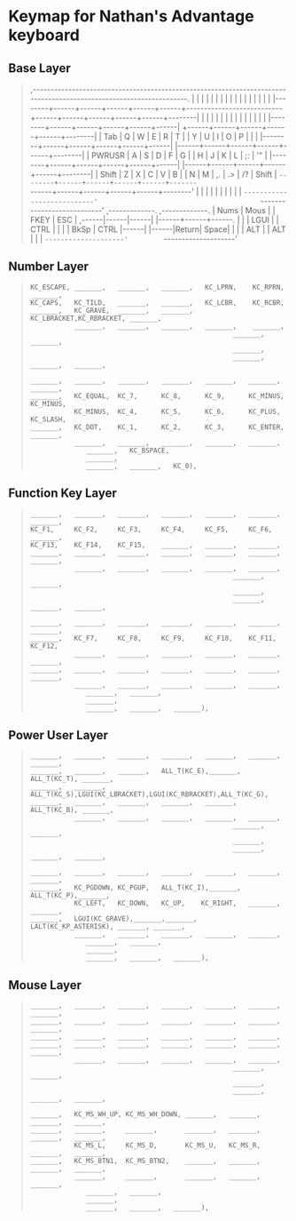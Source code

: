 # Keymap for Nathan's Advantage keyboard


## Base Layer
>
> ,-------------------------------------------------------------------------------------------------------------------.
> |        |      |      |      |      |      |      |      |      |      |      |      |      |      |      |        |
> |--------+------+------+------+------+------+---------------------------+------+------+------+------+------+--------|
> |        |      |      |      |      |      |                           |      |      |      |      |      |        |
> |--------+------+------+------+------+------|                           +------+------+------+------+------+--------|
> | Tab    |   Q  |   W  |   E  |   R  |   T  |                           |   Y  |   U  |   I  |   O  |   P  | \|     |
> |--------+------+------+------+------+------|                           |------+------+------+------+------+--------|
> | PWRUSR |   A  |   S  |   D  |   F  |   G  |                           |   H  |   J  |   K  |   L  |  ;:  | '"     |
> |--------+------+------+------+------+------|                           |------+------+------+------+------+--------|
> | Shift  |   Z  |   X  |   C  |   V  |   B  |                           |   N  |   M  |  ,.  |  .>  |  /?  | Shift  |
> `--------+------+------+------+------+-------                           `------+------+------+------+------+--------'
>          |      |      |      |      |                                         |      |      |      |      |
>          `---------------------------'                                         `---------------------------'
>                                        ,-------------.         ,-------------.
>                                        | Nums | Mous |         | FKEY | ESC  |
>                                 ,------|------|------|         |------+------+------.
>                                 |      |      | LGUI |         | CTRL |      |      |
>                                 | BkSp | CTRL |------|         |------|Return| Space|
>                                 |      |      | ALT  |         | ALT  |      |      |
>                                 `--------------------'         `--------------------'
>

## Number Layer
>
>     KC_ESCAPE, _______,   _______,   _______,   KC_LPRN,    KC_RPRN,     _______,
>     KC_CAPS,   KC_TILD,   _______,   _______,   KC_LCBR,    KC_RCBR,
>     _______,   KC_GRAVE,  _______,   _______,   KC_LBRACKET,KC_RBRACKET, _______,
>                _______,   _______,   _______,   _______,    _______,
>                                                        _______,  _______,
>                                                        _______,
>                                                        _______,  _______,   _______,
>
>     _______,   _______,   _______,   _______,   _______,   _______,   _______,
>     _______,   KC_EQUAL,  KC_7,      KC_8,      KC_9,      KC_MINUS,  KC_MINUS,
>                KC_MINUS,  KC_4,      KC_5,      KC_6,      KC_PLUS,   KC_SLASH,
>     _______,   KC_DOT,    KC_1,      KC_2,      KC_3,      KC_ENTER,  _______,
>                _______,   _______,   _______,   _______,   _______,
>                   _______,   KC_BSPACE,
>                   _______,
>                   _______,   _______,   KC_0),
>

## Function Key Layer
>
>     _______,   _______,   _______,   _______,   _______,   _______,   _______,
>     KC_F1,     KC_F2,     KC_F3,     KC_F4,     KC_F5,     KC_F6,     _______,
>     KC_F13,    KC_F14,    KC_F15,    _______,   _______,   _______,
>     _______,   _______,   _______,   _______,   _______,   _______,   _______,
>                _______,   _______,   _______,   _______,   _______,
>                                                        _______,   _______,
>                                                        _______,
>                                                        _______,   _______,   _______,
>
>     _______,   _______,   _______,   _______,   _______,   _______,   _______,
>     _______,   KC_F7,     KC_F8,     KC_F9,     KC_F10,    KC_F11,    KC_F12,
>                _______,   _______,   _______,   _______,   _______,   _______,
>     _______,   _______,   _______,   _______,   _______,   _______,   _______,
>                _______,   _______,   _______,   _______,   _______,
>                   _______,   _______,
>                   _______,
>                   _______,   _______,   _______),
>

## Power User Layer
>
>     _______,   _______,   _______,   _______,   _______,   _______,   _______,
>     _______,   _______,   _______,   ALL_T(KC_E),_______,  ALL_T(KC_T), _______,
>     _______,   _______,   ALL_T(KC_S),LGUI(KC_LBRACKET),LGUI(KC_RBRACKET),ALL_T(KC_G),
>     _______,   _______,   _______,   _______,   _______,   ALL_T(KC_B), _______,
>                _______,   _______,   _______,   _______,   _______,
>                                                        _______,   _______,
>                                                        _______,
>                                                        _______,   _______,   _______,
>
>     _______,   _______,   _______,   _______,   _______,   _______,   _______,
>     _______,   KC_PGDOWN, KC_PGUP,   ALL_T(KC_I),_______,  ALL_T(KC_P),_______,
>                KC_LEFT,   KC_DOWN,   KC_UP,    KC_RIGHT,   _______,   _______,
>     _______,   LGUI(KC_GRAVE),_______,_______,  LALT(KC_KP_ASTERISK), _______, _______,
>                _______,   _______,   _______,   _______,   _______,
>                   _______,   _______,
>                   _______,
>                   _______,   _______,   _______),
>

## Mouse Layer

>
>     _______,   _______,   _______,   _______,   _______,   _______,   _______,
>     _______,   _______,   _______,   _______,   _______,   _______,   _______,
>     _______,   _______,   _______,   _______,   _______,   _______,
>     _______,   _______,   _______,   _______,   _______,   _______,   _______,
>                _______,   _______,   _______,   _______,   _______,
>                                                        _______,   _______,
>                                                        _______,
>                                                        _______,   _______,   _______,
>
>     _______,   KC_MS_WH_UP, KC_MS_WH_DOWN, _______,   _______,   _______,   _______,
>     _______,   _______,     _______,       _______,   _______,   _______,   _______,
>                KC_MS_L,     KC_MS_D,       KC_MS_U,   KC_MS_R,   _______,   _______,
>     _______,   KC_MS_BTN1,  KC_MS_BTN2,    _______,   _______,   _______,   _______,
>                _______,     _______,       _______,   _______,   _______,
>                   _______,   _______,
>                   _______,
>                   _______,   _______,   _______),
>
